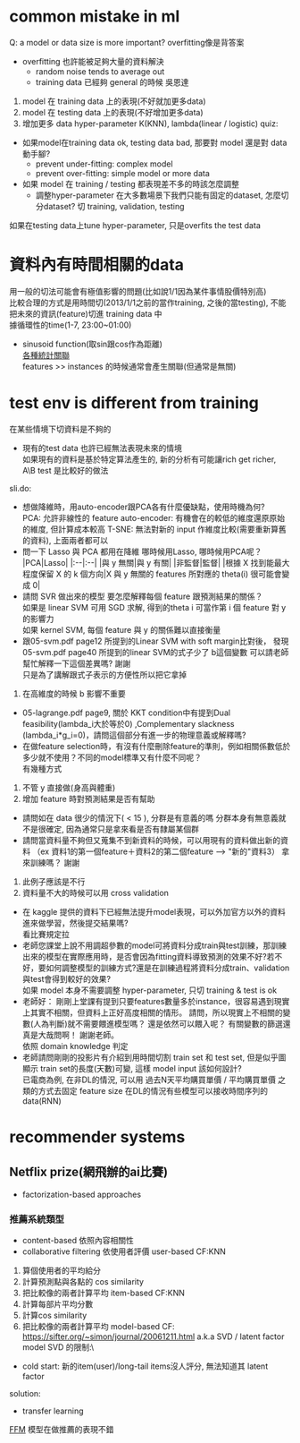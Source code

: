 # common mistake in ml
Q: a model or data size is more important?
overfitting像是背答案
* overfitting 也許能被足夠大量的資料解決
  * random noise tends to average out
  * training data 已經夠 general 的時候
吳恩達
1. model 在 training data 上的表現(不好就加更多data)
2. model 在 testing data 上的表現(不好增加更多data)
3. 增加更多 data
hyper-parameter
K(KNN), lambda(linear / logistic)
quiz:
* 如果model在training data ok, testing data bad, 那要對 model 還是對 data 動手腳?
  * prevent under-fitting: complex model
  * prevent over-fitting: simple model or more data
* 如果 model 在 training / testing 都表現差不多的時該怎麼調整
  * 調整hyper-parameter
在大多數場景下我們只能有固定的dataset, 怎麼切分dataset?
切 training, validation, testing

如果在testing data上tune hyper-parameter, 只是overfits the test data
# 資料內有時間相關的data
用一般的切法可能會有極值影響的問題(比如說1/1因為某件事情股價特別高)\
比較合理的方式是用時間切(2013/1/1之前的當作training, 之後的當testing), 不能把未來的資訊(feature)切進 training data 中\
據循環性的time(1-7, 23:00~01:00)
* sinusoid function(取sin跟cos作為距離)\
[各種統計關聯](http://tylervigen.com/spurious-correlations)\
features >> instances 的時候通常會產生關聯(但通常是無關)
# test env is different from training
在某些情境下切資料是不夠的
* 現有的test data 也許已經無法表現未來的情境\
如果現有的資料是基於特定算法產生的, 新的分析有可能讓rich get richer, A\B test 是比較好的做法

sli.do:
* 想做降維時，用auto-encoder跟PCA各有什麼優缺點，使用時機為何?\
PCA: 允許非線性的 feature
auto-encoder: 有機會在的較低的維度還原原始的維度, 但計算成本較高
T-SNE: 無法對新的 input 作維度比較(需要重新算舊的資料), 上面兩者都可以
* 問一下 Lasso 與 PCA 都用在降維 哪時候用Lasso, 哪時候用PCA呢？
|PCA|Lasso|
|:--|:--|
|與 y 無關|與 y 有關|
|非監督|監督|
|根據 X 找到能最大程度保留 X 的 k 個方向|X 與 y 無關的 features 所對應的 theta(i) 很可能會變成 0|
* 請問 SVR 做出來的模型 要怎麼解釋每個 feature 跟預測結果的關係？\
如果是 linear SVM 可用 SGD 求解, 得到的theta i 可當作第 i 個 feature 對 y 的影響力\
如果 kernel SVM, 每個 feature 與 y 的關係難以直接衡量
* 跟05-svm.pdf page12 所提到的Linear SVM with soft margin比對後， 發現05-svm.pdf page40 所提到的linear SVM的式子少了 b這個變數 可以請老師幫忙解釋一下這個差異嗎? 謝謝\
只是為了講解跟式子表示的方便性所以把它拿掉
1. 在高維度的時候 b 影響不重要
* 05-lagrange.pdf page9, 關於 KKT condition中有提到Dual feasibility(lambda_i大於等於0) ,Complementary slackness (lambda_i*g_i=0)，請問這個部分有進一步的物理意義或解釋嗎?
* 在做feature selection時，有沒有什麼刪除feature的準則，例如相關係數低於多少就不使用？不同的model標準又有什麼不同呢？\
有幾種方式
1. 不管 y 直接做(身高與體重)
2. 增加 feature 時對預測結果是否有幫助
* 請問如在 data 很少的情況下( < 15 ), 分群是有意義的嗎
分群本身有無意義就不是很確定, 因為通常只是拿來看是否有隸屬某個群
* 請問當資料量不夠但又蒐集不到新資料的時候，可以用現有的資料做出新的資料 （ex 資料1的第一個feature＋資料2的第二個feature --> "新的"資料3） 拿來訓練嗎？ 謝謝
1. 此例子應該是不行
2. 資料量不大的時候可以用 cross validation
* 在 kaggle 提供的資料下已經無法提升model表現，可以外加官方以外的資料進來做學習，然後提交結果嗎?\
看比賽規定拉
* 老師您課堂上說不用調超參數的model可將資料分成train與test訓練，那訓練出來的模型在實際應用時，是否會因為fitting資料導致預測的效果不好?若不好，要如何調整模型的訓練方式?還是在訓練過程將資料分成train、validation與test會得到較好的效果?\
如果 model 本身不需要調整 hyper-parameter, 只切 training & test is ok
* 老師好： 剛剛上堂課有提到只要features數量多於instance，很容易遇到現實上其實不相關，但資料上正好高度相關的情形。 請問，所以現實上不相關的變數(人為判斷)就不需要餵進模型嗎？ 還是依然可以餵入呢？ 有關變數的篩選還真是大哉問啊！ 謝謝老師。\
依照 domain knowledge 判定
* 老師請問剛剛的投影片有介紹到用時間切割 train set 和 test set, 但是似乎圖顯示 train set的長度(天數)可變, 這樣 model input 該如何設計?\
已電商為例, 在非DL的情況, 可以用 過去N天平均購買單價 / 平均購買單價 之類的方式去固定 feature size
在DL的情況有些模型可以接收時間序列的data(RNN)

# recommender systems
## Netflix prize(網飛辦的ai比賽)
* factorization-based approaches
### 推薦系統類型
* content-based
依照內容相關性
* collaborative filtering
依使用者評價
user-based CF:KNN
1. 算個使用者的平均給分
2. 計算預測點與各點的 cos similarity
3. 把比較像的兩者計算平均
item-based CF:KNN
1. 計算每部片平均分數
2. 計算cos similarity
3. 把比較像的兩者計算平均
model-based CF:
https://sifter.org/~simon/journal/20061211.html
a.k.a SVD / latent factor model
SVD 的限制:\
* cold start: 新的item(user)/long-tail items沒人評分, 無法知道其 latent factor

solution:
* transfer learning

[FFM](https://tech.meituan.com/2016/03/03/deep-understanding-of-ffm-principles-and-practices.html) 模型在做推薦的表現不錯

